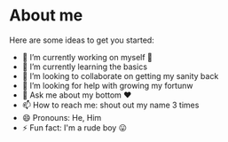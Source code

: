 # About me



Here are some ideas to get you started:

- 🔭 I’m currently working on myself  👺
- 🌱 I’m currently learning the basics
- 👯 I’m looking to collaborate on getting my sanity back
- 🤔 I’m looking for help with growing my fortunw
- 💬 Ask me about my bottom ❤
- 📫 How to reach me: shout out my name 3 times
- 😄 Pronouns: He, Him
- ⚡ Fun fact: I'm a rude boy  😛
